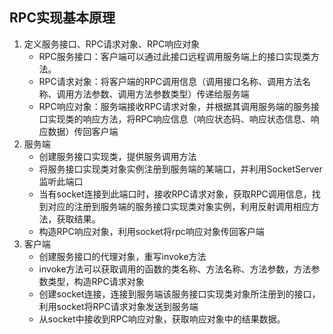 ## RPC实现基本原理
1. 定义服务接口、RPC请求对象、RPC响应对象
    - RPC服务接口：客户端可以通过此接口远程调用服务端上的接口实现类方法。
    - RPC请求对象：将客户端的RPC调用信息（调用接口名称、调用方法名称、调用方法参数、调用方法参数类型）传递给服务端
    - RPC响应对象：服务端接收RPC请求对象，并根据其调用服务端的服务接口实现类的响应方法，将RPC响应信息（响应状态码、响应状态信息、响应数据）传回客户端
2. 服务端
    - 创建服务接口实现类，提供服务调用方法
    - 将服务接口实现类对象实例注册到服务端的某端口，并利用SocketServer监听此端口
    - 当有socket连接到此端口时，接收RPC请求对象，获取RPC调用信息，找到对应的注册到服务端的服务接口实现类对象实例，利用反射调用相应方法，获取结果。
    - 构造RPC响应对象，利用socket将rpc响应对象传回客户端
3. 客户端
    - 创建服务接口的代理对象，重写invoke方法
    - invoke方法可以获取调用的函数的类名称、方法名称、方法参数，方法参数类型，构造RPC请求对象
    - 创建socket连接，连接到服务端该服务接口实现类对象所注册到的接口，利用socket将RPC请求对象发送到服务端
    - 从socket中接收到RPC响应对象，获取响应对象中的结果数据。